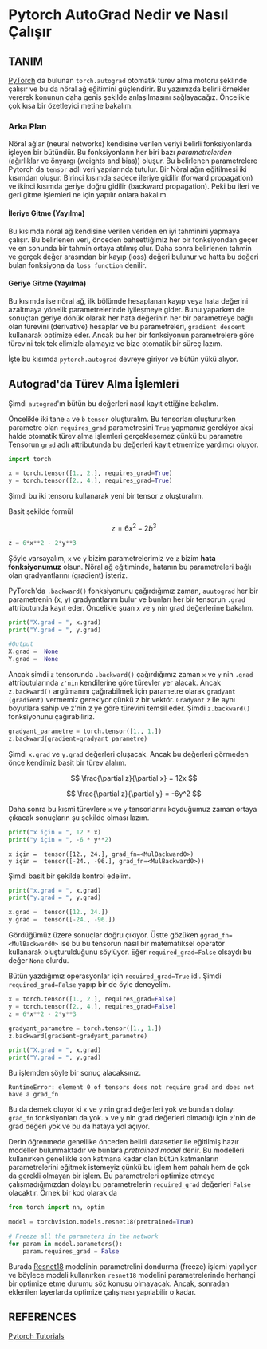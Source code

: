 # Pytorch AutoGrad Nedir ve Nasıl Çalışır



## TANIM

[PyTorch](https://pytorch.org/) da bulunan `torch.autograd` otomatik türev alma motoru şeklinde çalışır ve bu da nöral ağ eğitimini güçlendirir. Bu yazımızda belirli örnekler vererek konunun daha geniş şekilde anlaşılmasını sağlayacağız. Öncelikle çok kısa bir özetleyici metine bakalım.


### Arka Plan

Nöral ağlar (neural networks) kendisine verilen veriyi belirli fonksiyonlarda işleyen bir bütündür. Bu fonksiyonların her biri bazı *parametrelerden* (ağırlıklar ve önyargı (weights and bias)) oluşur. Bu belirlenen parametrelere Pytorch da `tensor` adlı veri yapılarında tutulur. Bir Nöral ağın eğitilmesi iki kısımdan oluşur. Birinci kısımda sadece ileriye gidilir (forward propagation) ve ikinci kısımda geriye doğru gidilir (backward propagation). Peki bu ileri ve geri gitme işlemleri ne için yapılır onlara bakalım. 


#### **İleriye Gitme (Yayılma)**

Bu kısımda nöral ağ kendisine verilen veriden en iyi tahminini yapmaya çalışır. Bu belirlenen veri, önceden bahsettiğimiz her bir fonksiyondan geçer ve en sonunda bir tahmin ortaya atılmış olur. Daha sonra belirlenen tahmin ve gerçek değer arasından bir kayıp (loss) değeri bulunur ve hatta bu değeri bulan fonksiyona da `loss function` denilir. 


#### **Geriye Gitme (Yayılma)**

Bu kısımda ise nöral ağ, ilk bölümde hesaplanan kayıp veya hata değerini azaltmaya yönelik parametrelerinde iyileşmeye gider. Bunu yaparken de sonuçtan geriye dönük olarak her hata değerinin her bir parametreye bağlı olan türevini (derivative) hesaplar ve bu parametreleri, `gradient descent` kullanarak optimize eder. Ancak bu her bir fonksiyonun parametrelere göre türevini tek tek elimizle alamayız ve bize otomatik bir süreç lazım. 


İşte bu kısımda `pytorch.autograd` devreye giriyor ve bütün yükü alıyor. 


## Autograd'da Türev Alma İşlemleri 

Şimdi `autograd`'ın bütün bu değerleri nasıl kayıt ettiğine bakalım. 

Öncelikle iki tane `a` ve `b` `tensor` oluşturalım. Bu tensorları oluştururken parametre olan `requires_grad` parametresini `True` yapmamız gerekiyor aksi halde otomatik türev alma işlemleri gerçekleşemez çünkü bu parametre Tensorun `grad` adlı attributunda bu değerleri kayıt etmemize yardımcı oluyor. 

```python
import torch

x = torch.tensor([1., 2.], requires_grad=True)
y = torch.tensor([2., 4.], requires_grad=True)
```

Şimdi bu iki tensoru kullanarak yeni bir tensor `z` oluşturalım.

Basit şekilde formül 

$$
z = 6x^2 - 2b^3
$$

```python
z = 6*x**2 - 2*y**3
```

Şöyle varsayalım, `x` ve `y` bizim parametrelerimiz ve `z` bizim **hata fonksiyonumuz** olsun. Nöral ağ eğitiminde, hatanın bu parametreleri bağlı olan gradyantlarını (gradient) isteriz. 

PyTorch'da `.backward()` fonksiyonunu çağırdığımız zaman, `auutograd` her bir parametrenin (x, y) gradyantlarını bulur ve bunları her bir tensorun `.grad` attributunda kayıt eder. Öncelikle şuan `x` ve `y` nin grad değerlerine bakalım. 

```python
print("X.grad = ", x.grad)
print("Y.grad = ", y.grad)
```

```python
#Output
X.grad =  None
Y.grad =  None
```

Ancak şimdi `z` tensorunda `.backward()` çağırdığımız zaman `x` ve `y` nin `.grad` attributularında `z'nin` kendilerine göre türevler yer alacak. Ancak `z.backward()` argümanını çağırabilmek için parametre olarak `gradyant (gradient)`  vermemiz gerekiyor çünkü z bir vektör. `Gradyant` `z` ile aynı boyutlara sahip ve z'nin z ye göre türevini temsil eder. Şimdi `z.backward()` fonksiyonunu çağırabiliriz. 

```python
gradyant_parametre = torch.tensor([1., 1.])
z.backward(gradient=gradyant_parametre)
```

Şimdi `x.grad` ve `y.grad` değerleri oluşacak. Ancak bu değerleri görmeden önce kendimiz basit bir türev alalım. 

$$
\frac{\partial z}{\partial x} = 12x
$$

$$
\frac{\partial z}{\partial y} = -6y^2 
$$

Daha sonra bu kısmi türevlere `x` ve `y` tensorlarını koyduğumuz zaman ortaya çıkacak sonuçların şu şekilde olması lazım. 

```python
print("x için = ", 12 * x)
print("y için = ", -6 * y**2)
```

```
x için =  tensor([12., 24.], grad_fn=<MulBackward0>)
y için =  tensor([-24., -96.], grad_fn=<MulBackward0>))
```

Şimdi basit bir şekilde kontrol edelim.

```python
print("x.grad = ", x.grad)
print("y.grad = ", y.grad)
```

```python
x.grad =  tensor([12., 24.])
y.grad =  tensor([-24., -96.])
```

Gördüğümüz üzere sonuçlar doğru çıkıyor. Üstte gözüken `ggrad_fn=<MulBackward0>` ise bu bu tensorun nasıl bir matematiksel operatör kullanarak oluşturulduğunu söylüyor. Eğer `required_grad=False` olsaydı bu değer `None` olurdu. 

Bütün yazdığımız operasyonlar için `required_grad=True` idi. Şimdi `required_grad=False` yapıp bir de öyle deneyelim.

```python
x = torch.tensor([1., 2.], requires_grad=False)
y = torch.tensor([2., 4.], requires_grad=False)
z = 6*x**2 - 2*y**3

gradyant_parametre = torch.tensor([1., 1.])
z.backward(gradient=gradyant_parametre)

print("X.grad = ", x.grad)
print("Y.grad = ", y.grad)
```
Bu işlemden şöyle bir sonuç alacaksınız.
```
RuntimeError: element 0 of tensors does not require grad and does not have a grad_fn
```

Bu da demek oluyor ki `x` ve `y` nin grad değerleri yok ve bundan dolayı `grad_fn` fonksiyonları da yok. `x` ve `y` nin grad değerleri olmadığı için `z`'nin de grad değeri yok ve bu da hataya yol açıyor. 


Derin öğrenmede genellike önceden belirli datasetler ile eğitilmiş hazır modeller bulunmaktadır ve bunlara *pretrained model* denir. Bu modelleri kullanırken genellikle son katmana kadar olan bütün katmanların parametrelerini eğitmek istemeyiz çünkü bu işlem hem pahalı hem de çok da gerekli olmayan bir işlem. Bu parametreleri optimize etmeye çalışmadığımızdan dolayı bu parametrelerin `required_grad` değerleri `False` olacaktır. Örnek bir kod olarak da 

```python
from torch import nn, optim

model = torchvision.models.resnet18(pretrained=True)

# Freeze all the parameters in the network
for param in model.parameters():
    param.requires_grad = False
```

Burada [Resnet18](https://pytorch.org/hub/pytorch_vision_resnet/) modelinin parametrelini dondurma (freeze) işlemi yapılıyor ve böylece modeli kullanırken `resnet18` modelini parametrelerinde herhangi bir optimize etme durumu söz konusu olmayacak. Ancak, sonradan eklenilen layerlarda optimize çalışması yapılabilir o kadar. 

## REFERENCES
[Pytorch Tutorials](https://pytorch.org/tutorials/beginner/blitz/autograd_tutorial.html#sphx-glr-beginner-blitz-autograd-tutorial-py)



